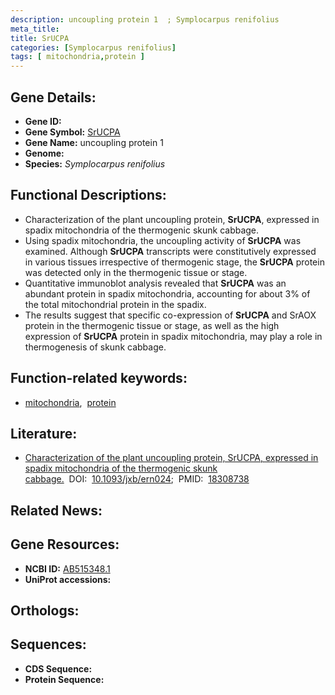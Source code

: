 ```yaml
---
description: uncoupling protein 1  ; Symplocarpus renifolius
meta_title:
title: SrUCPA
categories: [Symplocarpus renifolius]
tags: [ mitochondria,protein ]
---
```


## Gene Details:
- **Gene ID:** []()
- **Gene Symbol:** <u>SrUCPA</u>
- **Gene Name:** uncoupling protein 1 
- **Genome:** []()
- **Species:** *Symplocarpus renifolius*

## Functional Descriptions:
   - Characterization of the plant uncoupling protein, **SrUCPA**, expressed in spadix mitochondria of the thermogenic skunk cabbage.
   - Using spadix mitochondria, the uncoupling activity of **SrUCPA** was examined. Although **SrUCPA** transcripts were constitutively expressed in various tissues irrespective of thermogenic stage, the **SrUCPA** protein was detected only in the thermogenic tissue or stage.
   - Quantitative immunoblot analysis revealed that **SrUCPA** was an abundant protein in spadix mitochondria, accounting for about 3% of the total mitochondrial protein in the spadix. 
   - The results suggest that specific co-expression of **SrUCPA** and SrAOX protein in the thermogenic tissue or stage, as well as the high expression of **SrUCPA** protein in spadix mitochondria, may play a role in thermogenesis of skunk cabbage.

## Function-related keywords:
   - [mitochondria](/tags/mitochondria/),&nbsp;&nbsp;[protein](/tags/protein/)

## Literature:
   - [Characterization of the plant uncoupling protein, SrUCPA, expressed in spadix mitochondria of the thermogenic skunk cabbage.](https://doi.org/10.1093/jxb/ern024)&nbsp;&nbsp;DOI:&nbsp;&nbsp;[10.1093/jxb/ern024](https://doi.org/10.1093/jxb/ern024);&nbsp;&nbsp;PMID:&nbsp;&nbsp;[18308738](https://pubmed.ncbi.nlm.nih.gov/18308738/)

## Related News:

## Gene Resources:
- **NCBI ID:**  [AB515348.1](https://www.ncbi.nlm.nih.gov/gene/?term=AB515348.1)
- **UniProt accessions:**  [](https://www.uniprot.org/uniprotkb//entry)

## Orthologs:

## Sequences:
- **CDS Sequence:**
- **Protein Sequence:**
